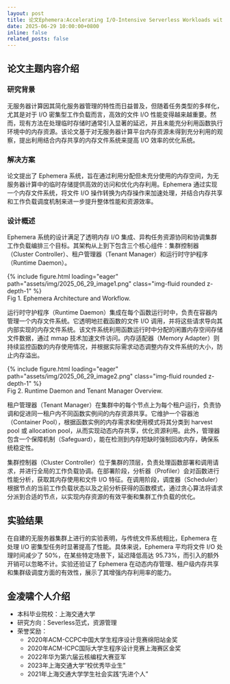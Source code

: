 ```yaml
---
layout: post
title: 论文Ephemera:Accelerating I/O-Intensive Serverless Workloads with a Harvested In-memory File System被ACM Transactions on Architecture and Code Optimization(CCF A)期刊接收，恭喜凌啸！
date: 2025-06-29 10:00:00+0800
inline: false
related_posts: false
---
```

## 论文主题内容介绍

### 研究背景

无服务器计算因其简化服务器管理的特性而日益普及，但随着任务类型的多样化，尤其是对于 I/O 密集型工作负载而言，高效的文件 I/O 性能变得越来越重要。然而，现有方法在处理临时存储时通常引入显著的延迟，并且未能充分利用函数执行环境中的内存资源。该论文基于对无服务器计算平台内存资源未得到充分利用的观察，提出利用结合内存共享的内存文件系统来提高 I/O 效率的优化系统。

### 解决方案

论文提出了 Ephemera 系统，旨在通过利用分配但未充分使用的内存空间，为无服务器计算中的临时存储提供高效的访问和优化内存利用。Ephemera 通过实现一个内存文件系统，将文件 I/O 操作转换为内存操作来加速处理，并结合内存共享和工作负载调度机制来进一步提升整体性能和资源效率。

### 设计概述

Ephemera 系统的设计满足了透明内存 I/O 集成、异构任务资源协同和协调集群工作负载编排三个目标。其架构从上到下包含三个核心组件：集群控制器（Cluster Controller）、租户管理器（Tenant Manager）和运行时守护程序（Runtime Daemon）。

<div class="row">
    <div class="col-sm mt-3 mt-md-0">
        {% include figure.html loading="eager" path="assets/img/2025_06_29_image1.png" class="img-fluid rounded z-depth-1" %}
    </div>
</div>
<div class="caption">
Fig 1. Ephemera Architecture and Workflow.
</div>

运行时守护程序（Runtime Daemon）集成在每个函数运行时中，负责在容器内管理一个内存文件系统。它透明地拦截函数的文件 I/O 调用，并将这些请求导向其内部实现的内存文件系统。该文件系统利用函数运行时中分配的闲置内存空间存储文件数据，通过 mmap 技术加速文件访问。内存适配器（Memory Adapter）则持续监控函数的内存使用情况，并根据实际需求动态调整内存文件系统的大小，防止内存溢出。

<div class="row">
    <div class="col-sm mt-3 mt-md-0">
        {% include figure.html loading="eager" path="assets/img/2025_06_29_image2.png" class="img-fluid rounded z-depth-1" %}
    </div>
</div>
<div class="caption">
Fig 2. Runtime Daemon and Tenant Manager Overview.
</div>

租户管理器（Tenant Manager）在集群中的每个节点上为每个租户运行，负责协调和促进同一租户内不同函数实例间的内存资源共享。它维护一个容器池（Container Pool），根据函数实例的内存需求和使用模式将其分类到 harvest pool 或 allocation pool，从而实现动态内存共享，优化资源利用。此外，管理器包含一个保障机制（Safeguard），能在检测到内存短缺时强制回收内存，确保系统稳定性。

集群控制器（Cluster Controller）位于集群的顶层，负责处理函数部署和调用请求，并进行全局的工作负载协调。在部署阶段，分析器（Profiler）会对函数进行性能分析，获取其内存使用和文件 I/O 特征。在调用阶段，调度器（Scheduler）根据节点的当前工作负载状态以及之前分析获得的函数模式，通过贪心算法将请求分派到合适的节点，以实现内存资源的有效平衡和集群工作负载的优化。

## 实验结果

在自建的无服务器集群上进行的实验表明，与传统文件系统相比，Ephemera 在处理 I/O 密集型任务时显著提高了性能。具体来说，Ephemera 平均将文件 I/O 处理时间减少了 50%，在某些特定场景下，延迟降低高达 95.73%，而引入的额外开销可以忽略不计。实验还验证了 Ephemera 在动态内存管理、租户级内存共享和集群级调度方面的有效性，展示了其增强内存利用率的能力。

## 金凌啸个人介绍

- 本科毕业院校：上海交通大学
- 研究方向：Severless范式，资源管理
- 荣誉奖励：
  - 2020年ACM-CCPC中国大学生程序设计竞赛绵阳站金奖
  - 2020年ACM-ICPC国际大学生程序设计竞赛上海赛区金奖
  - 2022年华为第六届云核编程大赛亚军
  - 2023年上海交通大学“校优秀毕业生”
  - 2021年上海交通大学学生社会实践“先进个人”
